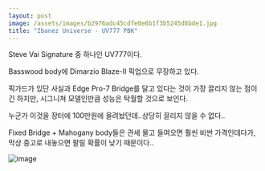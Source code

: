 ```yaml
---
layout: post
image: /assets/images/b2976adc45cdfe0e6b1f3b5245d8bde1.jpg
title: "Ibanez Universe - UV777 PBK"
---
```


Steve Vai Signature 중 하나인 UV777이다.

Basswood body에 Dimarzio Blaze-II 픽업으로 무장하고 있다.

픽가드가 있단 사실과 Edge Pro-7 Bridge를 달고 있다는 것이 가장 끌리지 않는 점이긴 하지만, 시그니쳐 모델인만큼 성능은 탁월할 것으로 보인다.

누군가 이것을 장터에 100만원에 올려놨던데..상당히 끌리지 않을 수 없다..

Fixed Bridge + Mahogany body들은 관세 물고 들여오면 훨씬 비싼 가격인데다가, 막상 중고로 내놓으면 팔릴 확률이 낮기 때문이다..


![image](/assets/images/b2976adc45cdfe0e6b1f3b5245d8bde1.jpg)

